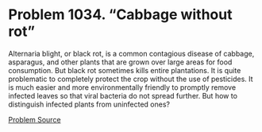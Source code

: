 # Problem 1034. “Cabbage without rot”

Alternaria blight, or black rot, is a common contagious disease of cabbage, asparagus, and other plants that are grown over large areas for food consumption. But black rot sometimes kills entire plantations. It is quite problematic to completely protect the crop without the use of pesticides. It is much easier and more environmentally friendly to promptly remove infected leaves so that viral bacteria do not spread further. But how to distinguish infected plants from uninfected ones?

[Problem Source](https://www.trizland.ru/tasks/5478/)